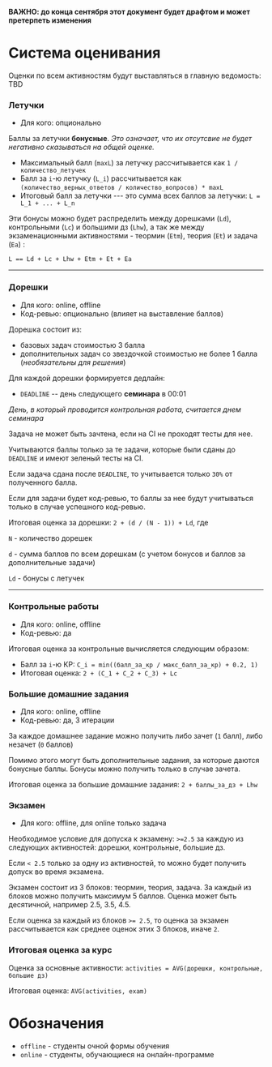 
**ВАЖНО: до конца сентября этот документ будет драфтом и может претерпеть изменения**


# Система оценивания

Оценки по всем активностям будут выставляться в главную ведомость: TBD

### Летучки

* Для кого: опционально

Баллы за летучки **бонусные**.
*Это означает, что их отсутсвие не будет негативно сказываться на общей оценке.*

- Максимальный балл (`maxL`) за летучку рассчитывается как `1 / количество_летучек`
- Балл за `i`-ю летучку (`L_i`) рассчитывается как `(количество_верных_ответов / количество_вопросов) * maxL`
- Итоговый балл за летучки --- это сумма всех баллов за летучки: `L = L_1 + ... + L_n`

Эти бонусы можно будет распределить между дорешками (`Ld`), контрольными (`Lc`) и большими дз (`Lhw`), а так же между экзаменационными активностями - теормин (`Etm`), теория (`Et`) и задача (`Ea`) :

`L == Ld + Lc + Lhw + Etm + Et + Ea`

---

### Дорешки

* Для кого: online, offline
* Код-ревью: опционально (влияет на выставление баллов)

Дорешка состоит из:
 - базовых задач стоимостью 3 балла
 - дополнительных задач со звездочкой стоимостью не более 1 балла (*необязательны для решения*)

Для каждой дорешки формируется дедлайн:
 - `DEADLINE` -- день следующего **семинара** в 00:01

*День, в который проводится контрольная работа, считается днем семинара*

Задача не может быть зачтена, если на CI не проходят тесты для нее.

Учитываются баллы только за те задачи, которые были сданы до `DEADLINE` и имеют зеленый тесты на CI.

Если задача сдана после `DEADLINE`, то учитывается только `30%` от полученного балла.

Если для задачи будет код-ревью, то баллы за нее будут учитываться только в случае успешного код-ревью.

Итоговая оценка за дорешки: `2 + (d / (N - 1)) + Ld`, где

`N` - количество дорешек

`d` - сумма баллов по всем дорешкам (с учетом бонусов и баллов за дополнительные задачи)

`Ld` - бонусы с летучек

---

### Контрольные работы

* Для кого: online, offline
* Код-ревью: да

Итоговая оценка за контрольные вычисляется следующим образом:

- Балл за `i`-ю КР: `C_i = min((балл_за_кр / макс_балл_за_кр) + 0.2, 1)`
- Итоговая оценка: `2 + (C_1 + C_2 + C_3) + Lc`

### Большие домашние задания

* Для кого: online, offline
* Код-ревью: да, 3 итерации

За каждое домашнее задание можно получить либо зачет (`1` балл), либо незачет (`0` баллов)

Помимо этого могут быть дополнительные задания, за которые даются бонусные баллы. Бонусы можно получить только в случае зачета.

Итоговая оценка за большие домашние задания: `2 + баллы_за_дз + Lhw`

### Экзамен

* Для кого: offline, для online только задача

Необходимое условие для допуска к экзамену: `>=2.5` за каждую из следующих активностей: дорешки, контрольные, большие дз.

Если `< 2.5` только за одну из активностей, то можно будет получить допуск во время экзамена.

Экзамен состоит из 3 блоков: теормин, теория, задача.  За каждый из блоков можно получить максимум 5 баллов. Оценка может быть десятичной, например 2.5, 3.5, 4.5.

Если оценка за каждый из блоков `>= 2.5`, то оценка за экзамен рассчитывается как среднее оценок этих 3 блоков, иначе `2`.

### Итоговая оценка за курс

Оценка за основные активности: `activities = AVG(дорешки, контрольные, большие дз)`

Итоговая оценка: `AVG(activities, exam)`

# Обозначения

- `offline` - студенты очной формы обучения
- `online` - студенты, обучающиеся на онлайн-программе
